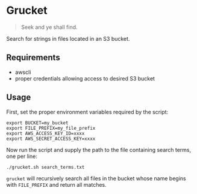 # Grucket

> Seek and ye shall find.

Search for strings in files located in an S3 bucket.

## Requirements

* awscli
* proper credentials allowing access to desired S3 bucket

## Usage

First, set the proper environment variables required by the script:

```
export BUCKET=my_bucket
export FILE_PREFIX=my_file_prefix
export AWS_ACCESS_KEY_ID=xxxx
export AWS_SECRET_ACCESS_KEY=xxxx
```

Now run the script and supply the path to the file containing search terms, one per line:

```
./grucket.sh search_terms.txt
```

`grucket` will recursively search all files in the bucket whose name begins with `FILE_PREFIX` and return all matches.
